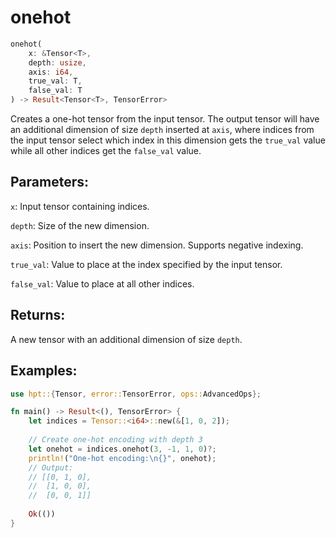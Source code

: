 # onehot
```rust
onehot(
    x: &Tensor<T>,
    depth: usize,
    axis: i64,
    true_val: T,
    false_val: T
) -> Result<Tensor<T>, TensorError>
```
Creates a one-hot tensor from the input tensor. The output tensor will have an additional dimension of size `depth` inserted at `axis`, where indices from the input tensor select which index in this dimension gets the `true_val` value while all other indices get the `false_val` value.

## Parameters:
`x`: Input tensor containing indices.

`depth`: Size of the new dimension.

`axis`: Position to insert the new dimension. Supports negative indexing.

`true_val`: Value to place at the index specified by the input tensor.

`false_val`: Value to place at all other indices.

## Returns:
A new tensor with an additional dimension of size `depth`.

## Examples:
```rust
use hpt::{Tensor, error::TensorError, ops::AdvancedOps};

fn main() -> Result<(), TensorError> {
    let indices = Tensor::<i64>::new(&[1, 0, 2]);
    
    // Create one-hot encoding with depth 3
    let onehot = indices.onehot(3, -1, 1, 0)?;
    println!("One-hot encoding:\n{}", onehot);
    // Output:
    // [[0, 1, 0],
    //  [1, 0, 0],
    //  [0, 0, 1]]
    
    Ok(())
}
```